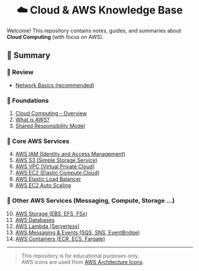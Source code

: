 <div align="center">
  <h1>☁️ Cloud & AWS Knowledge Base</h1>
</div>

Welcome! This repository contains notes, guides, and summaries about **Cloud Computing** (with focus on AWS).  


## 📑 Summary

### 🔹 Review
- [Network Basics (recommended)](docs/networking-basics.md)

### 🔹 Foundations
1. [Cloud Computing – Overview](docs/01-cloud-overview.md)
2. [What is AWS?](docs/02-what-is-aws.md)
3. [Shared Responsibility Model](docs/03-shared-responsibilities.md)

### 🔹 Core AWS Services
4. [AWS IAM (Identity and Access Management)](docs/04-aws-iam.md)
5. [AWS S3 (Simple Storage Service)](docs/05-aws-s3.md)
6. [AWS VPC (Virtual Private Cloud)](docs/06-aws-vpc.md)
7. [AWS EC2 (Elastic Compute Cloud)](docs/07-aws-ec2.md)
8. [AWS Elastic Load Balancer](docs/08-aws-elb.md)
9. [AWS EC2 Auto Scaling](docs/09-asg.md)

### 🔹 Other AWS Services (Messaging, Compute, Storage ...)
10. [AWS Storage (EBS, EFS, FSx)](docs/10-aws-storage.md)
11. [AWS Databases](docs/11-aws-databases.md)
12. [AWS Lambda (Serverless)](docs/12-aws-lambda.md)
13. [AWS Messaging & Events (SQS, SNS, EventBridge)](docs/13-aws-messages-events.md)
14. [AWS Containers (ECR, ECS, Fargate)](docs/14-aws-containers-services.md)
    
---

> This repository is for educational purposes only.  
> AWS icons are used from [AWS Architecture Icons](https://aws-icons.com/).  
